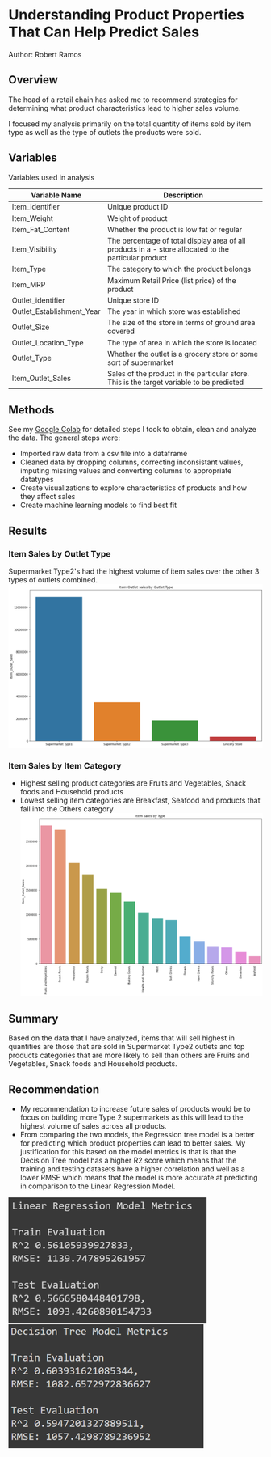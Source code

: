 # Understanding Product Properties That Can Help Predict Sales
Author: Robert Ramos

## Overview
The head of a retail chain has asked me to recommend strategies for determining what product characteristics lead to higher sales volume.

I focused my analysis primarily on the total quantity of items sold by item type as well as the type of outlets the products were sold.

## Variables 
Variables used in analysis

|Variable Name|Description   |   
|---|---|
|Item_Identifier|Unique product ID   | 
|Item_Weight |Weight of product| 
|Item_Fat_Content|Whether the product is low fat or regular
| Item_Visibility  |The percentage of total display area of all products in a - store allocated to the particular product  |
| Item_Type  |The category to which the product belongs| 
| Item_MRP  |Maximum Retail Price (list price) of the product   |   
| Outlet_identifier  |Unique store ID   |  
| Outlet_Establishment_Year  | The year in which store was established  |   
| Outlet_Size  | The size of the store in terms of ground area covered  |  
| Outlet_Location_Type  | The type of area in which the store is located  | 
| Outlet_Type  | Whether the outlet is a grocery store or some sort of supermarket  | 
|Item_Outlet_Sales   |  Sales of the product in the particular store. This is the target variable to be predicted|

## Methods
See my [Google Colab](https://colab.research.google.com/drive/1-nYMdKYLTlWY7F99ZTBCMHwFgM3eVi0F#scrollTo=gr63uFrBHyFm) for detailed steps I took to obtain, clean and analyze the data. The general steps were:
* Imported raw data from a csv file into a dataframe
* Cleaned data by dropping columns, correcting inconsistant values, imputing missing values and converting columns to appropriate datatypes
* Create visualizations to explore characteristics of products and how they affect sales
* Create machine learning models to find best fit

## Results
### Item Sales by Outlet Type
Supermarket Type2's had the highest volume of item sales over the other 3 types of outlets combined.
![](images/ItemSalesbyOutletTypes.png)

### Item Sales by Item Category
- Highest selling product categories are Fruits and Vegetables, Snack foods and Household products
- Lowest selling item categories are Breakfast, Seafood and products that fall into the Others category
![](images/ItemSalesbyItemType.png)

## Summary
Based on the data that I have analyzed, items that will sell highest in quantities are those that are sold in Supermarket Type2 outlets and top products categories that are more likely to sell than others are Fruits and Vegetables, Snack foods and Household products.


## Recommendation
* My recommendation to increase future sales of products would be to focus on building more Type 2 supermarkets as this will lead to the highest volume of sales across all products.
* From comparing the two models, the Regression tree model is a better for predicting which product properties can lead to better sales. My justification for this based on the  model metrics is that is that the Decision Tree model has a higher R2 score which means that the training and testing datasets have a higher correlation and well as a lower RMSE which means that the model is more accurate at predicting in comparison to the Linear Regression Model.

![](images/LR.png)
![](images/DTR.png)
